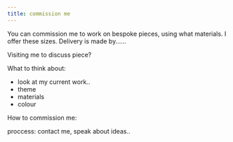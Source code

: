 ```yaml
---
title: commission me
---
```

You can commission me to work on bespoke pieces, using what materials. I offer these sizes. Delivery is made by......

Visiting me to discuss piece?

What to think about:

* look at my current work..
* theme
* materials
* colour

How to commission me:

proccess: contact me, speak about ideas..
